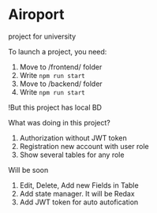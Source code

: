 # Airoport
project for university

To launch a project, you need:
1) Move to /frontend/ folder
2) Write `npm run start`
3) Move to /backend/ folder
4) Write `npm run start`

!But this project has local BD

What was doing in this project?
1) Authorization without JWT token
2) Registration new account with user role
3) Show several tables for any role

Will be soon
1) Edit, Delete, Add new Fields in Table
2) Add state manager. It will be Redax
3) Add JWT token for auto autofication

